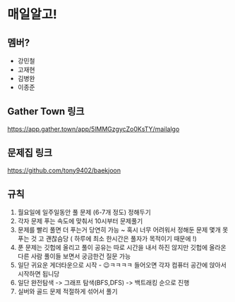 # 매일알고!

## 멤버?

- 강민철
- 고재현
- 김병완
- 이종준


## Gather Town 링크

https://app.gather.town/app/5lMMGzgycZo0KsTY/mailalgo


## 문제집 링크
https://github.com/tony9402/baekjoon

## 규칙

1. 월요일에 일주일동안 풀 문제 (6-7개 정도) 정해두기
2. 각자 문제 푸는 속도에 맞춰서 10시부터 문제풀기
3. 문제를 빨리 풀면 더 푸는거 당연히 가능 ~ 혹시 너무 어려워서 정해둔 문제 몇개 못푸는 것 고 괜찮슴당 ( 하루에 최소 한시간은 풀자가 목적이기 때문에 !) 
4. 푼 문제는 깃헙에 올리고 풀이 공유는 따로 시간을 내서 하진 않지만 깃헙에 올라온 다른 사람 풀이들 보면서 궁금한건 질문 가능
5. 일단 귀요운 게더타운으로 시작 - 😉ㅋㅋㅋㅋ 들어오면 각자 컴퓨터 공간에 앉아서 시작하면 됩니당 
6. 일단 완전탐색 -> 그래프 탐색(BFS,DFS) -> 백트래킹 순으로 진행
7. 실버와 골드 문제 적절하게 섞어서 풀기